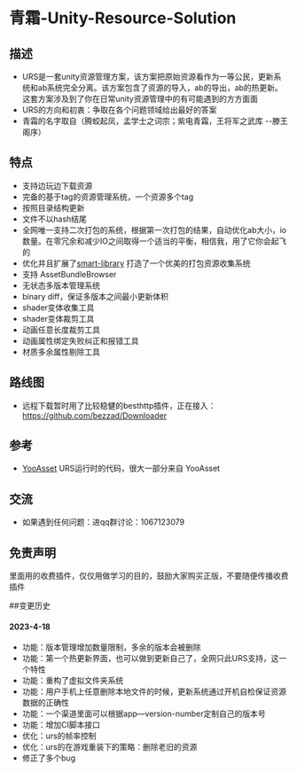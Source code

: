 # 青霜-Unity-Resource-Solution

## 描述
- URS是一套unity资源管理方案，该方案把原始资源看作为一等公民，更新系统和ab系统完全分离。该方案包含了资源的导入，ab的导出，ab的热更新。这套方案涉及到了你在日常unity资源管理中的有可能遇到的方方面面
- URS的方向和初衷：争取在各个问题领域给出最好的答案
- 青霜的名字取自（腾蛟起凤，孟学士之词宗；紫电青霜，王将军之武库 --滕王阁序）
## 特点
- 支持边玩边下载资源
- 完备的基于tag的资源管理系统，一个资源多个tag
- 按照目录结构更新
- 文件不以hash结尾
- 全网唯一支持二次打包的系统，根据第一次打包的结果，自动优化ab大小，io数量。在零冗余和减少IO之间取得一个适当的平衡，相信我，用了它你会起飞的
- 优化并且扩展了[smart-library](https://assetstore.unity.com/packages/tools/utilities/smart-library-asset-manager-200724) 打造了一个优美的打包资源收集系统
- 支持 AssetBundleBrowser
- 无状态多版本管理系统
- binary diff，保证多版本之间最小更新体积
- shader变体收集工具
- shader变体裁剪工具
- 动画任意长度裁剪工具
- 动画属性绑定失败纠正和报错工具
- 材质多余属性剔除工具
## 路线图
- 远程下载暂时用了比较稳健的besthttp插件，正在接入：https://github.com/bezzad/Downloader

## 参考
- [YooAsset](https://github.com/tuyoogame/YooAsset) URS运行时的代码，很大一部分来自 YooAsset

## 交流
- 如果遇到任何问题：进qq群讨论：1067123079       
## 免责声明
里面用的收费插件，仅仅用做学习的目的，鼓励大家购买正版，不要随便传播收费插件

##变更历史
#### 2023-4-18
- 功能：版本管理增加数量限制，多余的版本会被删除
- 功能：第一个热更新界面，也可以做到更新自己了，全网只此URS支持，这一个特性
- 功能：重构了虚拟文件夹系统
- 功能：用户手机上任意删除本地文件的时候，更新系统通过开机自检保证资源数据的正确性
- 功能：一个渠道里面可以根据app—version-number定制自己的版本号
- 功能：增加CI脚本接口
- 优化：urs的帧率控制
- 优化：urs的在游戏重装下的策略：删除老旧的资源
- 修正了多个bug